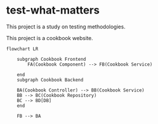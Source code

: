 # test-what-matters

This project is a study on testing methodologies. 

This project is a cookbook website.

```mermaid
flowchart LR
    
    subgraph Cookbook Frontend 
        FA(Cookbook Component) --> FB(Cookbook Service)

    end 
    subgraph Cookbook Backend 

    BA(Cookbook Controller) --> BB(Cookbook Service)
    BB --> BC(Cookbook Repository)
    BC --> BD[DB]
    end

    FB --> BA

```

